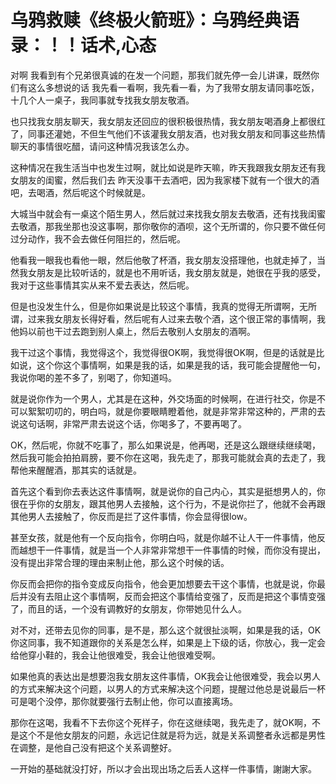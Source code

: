 # 乌鸦救赎《终极火箭班》：乌鸦经典语录：！！话术,心态

对啊 我看到有个兄弟很真诚的在发一个问题，那我们就先停一会儿讲课，既然你们有这么多想说的话 我先看一看啊，我先看一看，为了我带女朋友请同事吃饭，十几个人一桌子，我同事就专找我女朋友敬酒。

也只找我女朋友聊天，我女朋友还回应的很积极很热情，我女朋友喝酒身上都很红了，同事还灌她，不但生气他们不该灌我女朋友酒，也对我女朋友和同事这些热情聊天的事情很吃醋，请问这种情况我该怎么办。

这种情况在我生活当中也发生过啊，就比如说是昨天嘛，昨天我跟我女朋友还有我女朋友的闺蜜，然后我们去 昨天没事干去酒吧，因为我家楼下就有一个很大的酒吧，去喝酒，然后呢这个时候就是。

大城当中就会有一桌这个陌生男人，然后就过来找我女朋友去敬酒，还有找我闺蜜去敬酒，那我坐那也没这事啊，那你敬你的酒呗，这个无所谓的，你只要不做任何过分动作，我不会去做任何阻拦的，然后呢。

他看我一眼我也看他一眼，然后他敬了杯酒，我女朋友没搭理他，也就走掉了，当然我女朋友是比较听话的，就是也不用听话，我女朋友就是，她很在乎我的感受，我对于这些事情其实从来不爱去表达，然后呢。

但是也没发生什么，但是你如果说是比较这个事情，我真的觉得无所谓啊，无所谓，过来我女朋友长得好看，然后呢有人过来去敬个酒，这个很正常的事情啊，我他妈以前也干过去跑到别人桌上，然后去敬别人女朋友的酒啊。

我干过这个事情，我觉得这个，我觉得很OK啊，我觉得很OK啊，但是的话就是比如说，这个你这个事情啊，如果是我的话，如果是我的话，我可能会提醒他一句，我说你喝的差不多了，别喝了，你知道吗。

就是说你作为一个男人，尤其是在这种，外交场面的时候啊，在进行社交，你是不可以絮絮叨叨的，明白吗，就是你要眼睛瞪着他，就是非常非常这种的，严肃的去说这句话啊，非常严肃去说这个话，你喝多了，不要再喝了。

OK，然后呢，你就不吃事了，那么如果说是，他再喝，还是这么跟继续继续喝，然后我可能会拍拍肩膀，要不你在这喝，我先走了，那我可能就会真的去走了，我帮他来醒醒酒，那其实的话就是。

首先这个看到你去表达这件事情啊，就是说你的自己内心，其实是挺想男人的，你很在乎你的女朋友，跟其他男人去接触，这个行为，不是说你拦了，他就不会再跟其他男人去接触了，你反而是拦了这件事情，你会显得很low。

甚至女孩，就是他有一个反向指令，你明白吗，就是你越不让人干一件事情，他反而越想干一件事情，就是当一个人非常非常想干一件事情的时候，而你没有提出，没有提出非常合理的理由来制止他，那么这个时候的话。

你反而会把你的指令变成反向指令，他会更加想要去干这个事情，也就是说，你最后并没有去阻止这个事情啊，反而会把这个事情给变强了，反而是把这个事情变强了，而且的话，一个没有调教好的女朋友，你带她见什么人。

对不对，还带去见你的同事，是不是，那么这个就很扯淡啊，如果是我的话，OK你这同事，我不知道跟你的关系是怎么样，如果是上下级的话，你放心，我一定会给他穿小鞋的，我会让他很难受，我会让他很难受啊。

如果他真的表达出是想要泡我女朋友这件事情，OK我会让他很难受，我会以男人的方式来解决这个问题，以男人的方式来解决这个问题，提醒过他总是说最后一杯可是喝个没停，那你就要强行去制止他，你可以直接离场。

那你在这喝，我看不下去你这个死样子，你在这继续喝，我先走了，就OK啊，不是这个不是他女朋友的问题，永远记住就是将为远，就是关系调整者永远都是男性在调整，是他自己没有把这个关系调整好。

一开始的基础就没打好，所以才会出现出场之后丢人这样一件事情，謝謝大家。